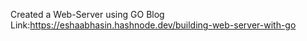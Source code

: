 Created a Web-Server using GO 
Blog Link:https://eshaabhasin.hashnode.dev/building-web-server-with-go
